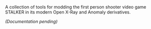 A collection of tools for modding the first person shooter video game STALKER in its modern Open X-Ray and Anomaly derivatives.

*(Documentation pending)*
